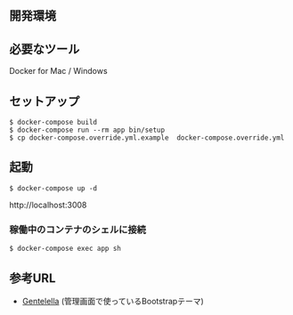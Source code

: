 ## 開発環境

## 必要なツール
Docker for Mac / Windows

## セットアップ

```
$ docker-compose build
$ docker-compose run --rm app bin/setup
$ cp docker-compose.override.yml.example  docker-compose.override.yml
```

## 起動

```
$ docker-compose up -d
```

http://localhost:3008

### 稼働中のコンテナのシェルに接続

```
$ docker-compose exec app sh
```

## 参考URL

- [Gentelella](https://colorlib.com/polygon/gentelella/) (管理画面で使っているBootstrapテーマ)
